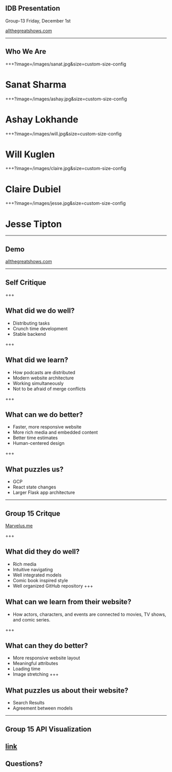 ## IDB Presentation
Group-13 
Friday, December 1st

[allthegreatshows.com](http://allthegreatshows.com)

---

## Who We Are

+++?image=/images/sanat.jpg&size=custom-size-config

# Sanat Sharma

+++?image=/images/ashay.jpg&size=custom-size-config

# Ashay Lokhande

+++?image=/images/will.jpg&size=custom-size-config

# Will Kuglen

+++?image=/images/claire.jpg&size=custom-size-config

# Claire Dubiel

+++?image=/images/jesse.jpg&size=custom-size-config

# Jesse Tipton

---

## Demo
[allthegreatshows.com](http://allthegreatshows.com)


---

## Self Critique

+++

## What did we do well?
- Distributing tasks
- Crunch time development
- Stable backend


+++
## What did we learn?
- How podcasts are distributed
- Modern website architecture
- Working simultaneously
- Not to be afraid of merge conflicts

+++

## What can we do better?
- Faster, more responsive website
- More rich media and embedded content
- Better time estimates
- Human-centered design

+++

## What puzzles us?
- GCP
- React state changes
- Larger Flask app architecture
---

## Group 15 Critque
[Marvelus.me](marvelus.me/)

+++
## What did they do well?
- Rich media
- Intuitive navigating
- Well integrated models
- Comic book inspired style
- Well organized GitHub repository
+++
## What can we learn from their website?
- How actors, characters, and events are connected to movies, TV shows, and comic series.


+++
## What can they do better?
- More responsive website layout
- Meaningful attributes
- Loading time
- Image stretching 
+++
## What puzzles us about their website?
- Search Results
- Agreement between models
---

## Group 15 API Visualization
<!-- ![logo](/images/empty_visualization.jpg) -->
[link](https://utexas.box.com/shared/static/3pjy7in8uv9ukvxtp82g1eao800rxx1s.pdf)
---
## Questions?
